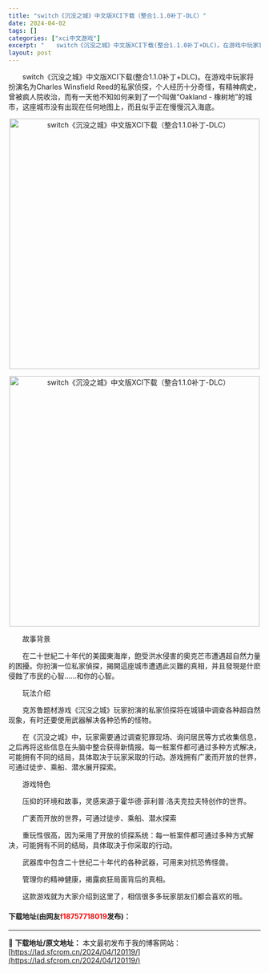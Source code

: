 ```yaml
---
title: "switch《沉没之城》中文版XCI下载（整合1.1.0补丁-DLC）"
date: 2024-04-02
tags: []
categories: ["xci中文游戏"]
excerpt: "　　switch《沉没之城》中文版XCI下载(整合1.1.0补丁+DLC)。在游戏中玩家将扮演名为Charles Winsfield Reed的私家侦探，个人经历十分奇怪，有精神病史，曾被疯人院收治，而有一天他不知如何来到了一个叫做&ldquo;Oakland - 橡树地&rdquo;的城市，这座城&hellip;"
layout: post
---
```


 <p>　　switch《沉没之城》中文版XCI下载(整合1.1.0补丁+DLC)。在游戏中玩家将扮演名为Charles Winsfield Reed的私家侦探，个人经历十分奇怪，有精神病史，曾被疯人院收治，而有一天他不知如何来到了一个叫做&ldquo;Oakland - 橡树地&rdquo;的城市，这座城市没有出现在任何地图上，而且似乎正在慢慢沉入海底。</p> <p align="center"><img align="" border="0" src="https://lad.sfcrom.cn/wp-content/uploads/2024/04/20240401_660b413747998.webp" width="500" alt="switch《沉没之城》中文版XCI下载（整合1.1.0补丁-DLC）" /></p> <p align="center"><img align="" border="0" src="https://lad.sfcrom.cn/wp-content/uploads/2024/04/20240401_660b41383403f.webp" width="500" alt="switch《沉没之城》中文版XCI下载（整合1.1.0补丁-DLC）" /></p> <p>　　故事背景</p> <p>　　在二十世紀二十年代的美國東海岸，飽受洪水侵害的奧克芒市遭遇超自然力量的困擾。你扮演一位私家偵探，揭開這座城市遭遇此災難的真相，并且發現是什麽侵蝕了市民的心智&hellip;&hellip;和你的心智。</p> <p>　　玩法介绍</p> <p>　　克苏鲁题材游戏《沉没之城》玩家扮演的私家侦探将在城镇中调查各种超自然现象，有时还要使用武器解决各种恐怖的怪物。</p> <p>　　在《沉没之城》中，玩家需要通过调查犯罪现场、询问居民等方式收集信息，之后再将这些信息在头脑中整合获得新情报。每一桩案件都可通过多种方式解决，可能拥有不同的结局，具体取决于玩家采取的行动。游戏拥有广袤而开放的世界，可通过徒步、乘船、潜水展开探索。</p> <p>　　游戏特色</p> <p>　　压抑的环境和故事，灵感来源于霍华德&middot;菲利普&middot;洛夫克拉夫特创作的世界。</p> <p>　　广袤而开放的世界，可通过徒步、乘船、潜水探索</p> <p>　　重玩性很高，因为采用了开放的侦探系统：每一桩案件都可通过多种方式解决，可能拥有不同的结局，具体取决于你采取的行动。</p> <p>　　武器库中包含二十世纪二十年代的各种武器，可用来对抗恐怖怪兽。</p> <p>　　管理你的精神健康，揭露疯狂局面背后的真相。</p> <p>　　这款游戏就为大家介绍到这里了，相信很多多玩家朋友们都会喜欢的哦。</p> <p><h4>下载地址(由网友<font color="red">f18757718019</font>发布)：</h4></p> 

---
📖 **下载地址/原文地址：** 本文最初发布于我的博客网站：[https://lad.sfcrom.cn/2024/04/120119/](https://lad.sfcrom.cn/2024/04/120119/)
